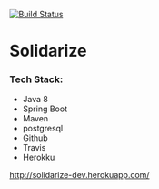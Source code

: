 [![Build Status](https://travis-ci.org/willmenn/Solidarize.svg?branch=master)](https://travis-ci.org/willmenn/Solidarize)
# Solidarize

### Tech Stack:
- Java 8
- Spring Boot
- Maven
- postgresql
- Github
- Travis
- Herokku

http://solidarize-dev.herokuapp.com/
